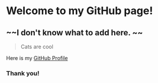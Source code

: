 # **Welcome to my GitHub page!**

## ~~I don't know what to add here. ~~

> Cats are cool 

Here is my [GitHub Profile](https://github.com/mcbarco)

### Thank you!
